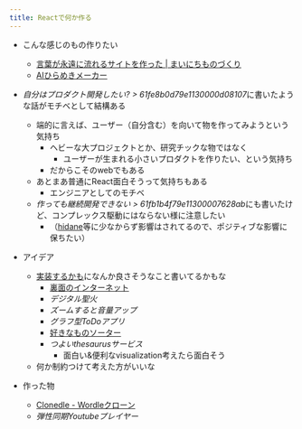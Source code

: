 ```yaml
---
title: Reactで何か作る
---
```


* こんな感じのもの作りたい
  
  * [言葉が永遠に流れるサイトを作った | まいにちものづくり](https://mononichi.com/blog/2020/04/wordcascade/)
  * [AIひらめきメーカー](https://hirameki.app/)
* *自分はプロダクト開発したい? > 61fe8b0d79e1130000d08107*に書いたような話がモチベとして結構ある
  
  * 端的に言えば、ユーザー（自分含む）を向いて物を作ってみようという気持ち
    * ヘビーな大プロジェクトとか、研究チックな物ではなく
      * ユーザーが生まれる小さいプロダクトを作りたい、という気持ち
    * だからこそのwebでもある
  * あとまあ普通にReact面白そうって気持ちもある
    * エンジニアとしてのモチベ
  * *作っても継続開発できない > 61fb1b4f79e11300007628ab*にも書いたけど、コンプレックス駆動にはならない様に注意したい
    * （[hidane](hidane.md)等に少なからず影響はされてるので、ポジティブな影響に保ちたい）
* アイデア
  
  * [実装するかも](%E5%AE%9F%E8%A3%85%E3%81%99%E3%82%8B%E3%81%8B%E3%82%82.md)になんか良さそうなこと書いてるかもな
    * [裏面のインターネット](%E8%A3%8F%E9%9D%A2%E3%81%AE%E3%82%A4%E3%83%B3%E3%82%BF%E3%83%BC%E3%83%8D%E3%83%83%E3%83%88.md)
    * *デジタル聖火*
    * *ズームすると音量アップ*
    * *グラフ型ToDoアプリ*
    * [好きなものソーター](%E5%A5%BD%E3%81%8D%E3%81%AA%E3%82%82%E3%81%AE%E3%82%BD%E3%83%BC%E3%82%BF%E3%83%BC.md)
    * *つよいthesaurusサービス*
      * 面白い&便利なvisualization考えたら面白そう
  * 何か制約つけて考えた方がいいな
* 作った物
  
  * [Clonedle - Wordleクローン](Clonedle%20-%20Wordle%E3%82%AF%E3%83%AD%E3%83%BC%E3%83%B3.md)
  * *弾性同期Youtubeプレイヤー*
